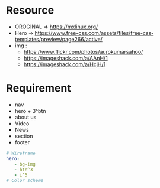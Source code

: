 # Resource
- OROGINAL => https://mxlinux.org/
- Hero => https://www.free-css.com/assets/files/free-css-templates/preview/page266/active/
- img :
   + https://www.flickr.com/photos/aurokumarsahoo/
   + https://imageshack.com/a/AAnH/1
   + https://imageshack.com/a/HcjH/1

# Requirement
- nav
- hero + 3^btn
- about us
- Video
- News
- section
- footer

```yaml
# Wireframe
hero:
   - bg-img
   - btn^3
   - i^5
# Color scheme

```